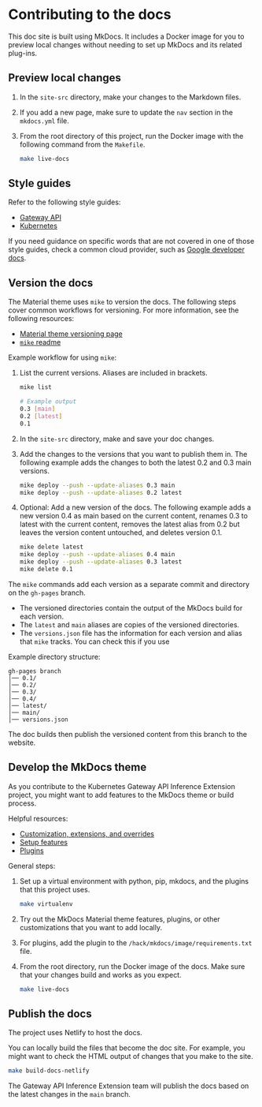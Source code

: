 # Contributing to the docs

This doc site is built using MkDocs. It includes a Docker image for you to preview local changes without needing to set up MkDocs and its related plug-ins.

## Preview local changes

1. In the `site-src` directory, make your changes to the Markdown files.

2. If you add a new page, make sure to update the `nav` section in the `mkdocs.yml` file.

3. From the root directory of this project, run the Docker image with the following command from the `Makefile`.
   ```sh
   make live-docs
   ```

## Style guides

Refer to the following style guides:

* [Gateway API](https://gateway-api.sigs.k8s.io/contributing/style-guide/)
* [Kubernetes](https://kubernetes.io/docs/contribute/style/style-guide/)

If you need guidance on specific words that are not covered in one of those style guides, check a common cloud provider, such as [Google developer docs](https://developers.google.com/style).

## Version the docs

The Material theme uses `mike` to version the docs. The following steps cover common workflows for versioning. For more information, see the following resources:

* [Material theme versioning page](https://squidfunk.github.io/mkdocs-material/setup/setting-up-versioning/)
* [`mike` readme](https://github.com/jimporter/mike)

Example workflow for using `mike`:

1. List the current versions. Aliases are included in brackets.
   ```sh
   mike list

   # Example output
   0.3 [main]
   0.2 [latest]
   0.1
   ```

2. In the `site-src` directory, make and save your doc changes.

3. Add the changes to the versions that you want to publish them in. The following example adds the changes to both the latest 0.2 and 0.3 main versions.  
   ```sh
   mike deploy --push --update-aliases 0.3 main
   mike deploy --push --update-aliases 0.2 latest
   ```

4. Optional: Add a new version of the docs. The following example adds a new version 0.4 as main based on the current content, renames 0.3 to latest with the current content, removes the latest alias from 0.2 but leaves the version content untouched, and deletes version 0.1.
   ```sh
   mike delete latest
   mike deploy --push --update-aliases 0.4 main
   mike deploy --push --update-aliases 0.3 latest
   mike delete 0.1
   ```

The `mike` commands add each version as a separate commit and directory on the `gh-pages` branch. 

* The versioned directories contain the output of the MkDocs build for each version. 
* The `latest` and `main` aliases are copies of the versioned directories.
* The `versions.json` file has the information for each version and alias that `mike` tracks. You can check this if you use 

Example directory structure:

```plaintext
gh-pages branch
│── 0.1/
│── 0.2/
│── 0.3/
│── 0.4/
│── latest/
│── main/
│── versions.json
```

The doc builds then publish the versioned content from this branch to the website.

## Develop the MkDocs theme

As you contribute to the Kubernetes Gateway API Inference Extension project, you might want to add features to the MkDocs theme or build process.

Helpful resources:
   
* [Customization, extensions, and overrides](https://squidfunk.github.io/mkdocs-material/customization/)
* [Setup features](https://squidfunk.github.io/mkdocs-material/setup/)
* [Plugins](https://squidfunk.github.io/mkdocs-material/plugins/)

General steps:

1. Set up a virtual environment with python, pip, mkdocs, and the plugins that this project uses.
   ```sh
   make virtualenv
   ```

2. Try out the MkDocs Material theme features, plugins, or other customizations that you want to add locally.

3. For plugins, add the plugin to the `/hack/mkdocs/image/requirements.txt` file.

4. From the root directory, run the Docker image of the docs. Make sure that your changes build and works as you expect.
   ```sh
   make live-docs
   ```

## Publish the docs

The project uses Netlify to host the docs. 

You can locally build the files that become the doc site. For example, you might want to check the HTML output of changes that you make to the site.

```sh
make build-docs-netlify
```

The Gateway API Inference Extension team will publish the docs based on the latest changes in the `main` branch.